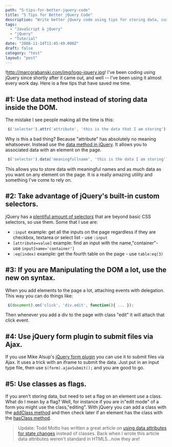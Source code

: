 ```yaml
---
path: "5-tips-for-better-jquery-code"
title: "5 Tips for Better jQuery Code"
description: "Write better jQuery code using tips for storing data, custom selectors, ajax file forms and livequery plugin."
tags: 
  - "JavaScript & jQuery"
  - "jQuery"
  - "Tutorial"
date: "2008-11-14T11:45:49.000Z"
draft: false
category: "test"
layout: "post"
---
```


!http://marcgrabanski.com/img/logo-jquery.jpg!
I've been coding using jQuery since shortly after it came out, and well -- I've been using it almost every work day. Here is a few tips that have saved me time.

## #1: Use data method instead of storing data inside the DOM.
The mistake I see people making all the time is this:
```js
 $('selector').attr('attribute', 'this is the data that I am storing'); // then later getting that data with $('selector').attr('attribute');
```

Why is this a bad thing? Because "attribute" has absolutely no meaning whatsoever. Instead use the [data method in jQuery](http://api.jquery.com/jQuery.data/). It allows you to associated data with an element on the page.
```js
 $('selector').data('meaningfullname', 'this is the data I am storing'); // then later getting the data with $('selector').data('meaningfullname');
```

This allows you to store data with meaningful names and as much data as you want on any element on the page. It is a really amazing utility and something I've come to rely on.

## #2: Take advantage of jQuery's built-in custom selectors.
jQuery has a [plentiful amount of selectors](http://api.jquery.com/category/selectors/) that are beyond basic CSS selectors, so use them. Some that I use are:
- `:input` example: get all the inputs on the page regardless if they are checkbox, textarea or select list - use `:input`
- `[attribute=value]` example: find an input with the name,"container"- use `input[name='container']`
- `:eq(index)` example: get the fourth table on the page - use `table:eq(3)`

## #3: If you are Manipulating the DOM a lot, use the new on syntax.
When you add elements to the page a lot, attaching events with delegation. This way you can do things like:
```js
 $(document).on('click', 'div.edit', function(){ ... });
```

Then whenever you add a div to the page with class "edit" it will attach that click event.

## #4: Use jQuery form plugin to submit files via Ajax.
If you use Mike Alsup's [jQuery form plugin](http://malsup.com/jquery/form/) you can use it to submit files via Ajax. It uses a trick with an iframe to submit the data. Just put in an input type file, then use `$(form).ajaxSubmit();` and you are good to go.

## #5: Use classes as flags.
If you aren't storing data, but need to set a flag on an element use a class. What do I mean by a flag? Well, for instance if you are in"edit mode" of a form you might use the class,"editing". With jQuery you can add a class with the [addClass method](http://api.jquery.com/addClass/) and then check later if an element has the class with the [hasClass method](http://api.jquery.com/hasClass/).
> Update: Todd Motto has written a great article on [using data attributes for state changes](http://toddmotto.com/stop-toggling-classes-with-js-use-behaviour-driven-dom-manipulation-with-data-states/) instead of classes. Back when I wrote this article data attributes weren't standard in HTML5...now they are!